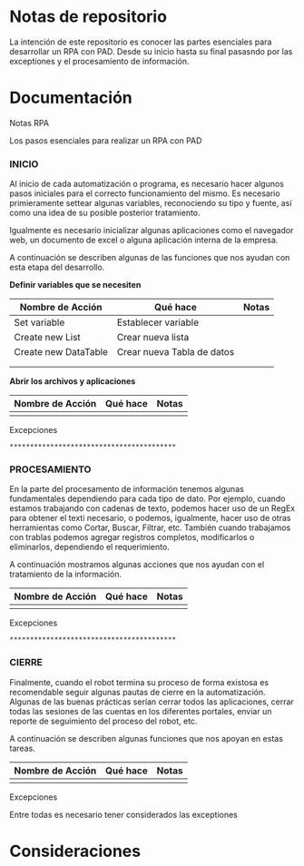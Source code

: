 # Notas de repositorio

La intención de este repositorio es conocer las partes esenciales para desarrollar un RPA con PAD. 
Desde su inicio hasta su final pasasndo por las exceptiones y el procesamiento de información. 


# Documentación


Notas RPA

Los pasos esenciales para realizar un RPA con PAD

### INICIO  

Al inicio de cada automatización o programa, es necesario hacer algunos pasos iniciales para el correcto funcionamiento del mismo. 
Es necesario primieramente settear algunas variables, reconociendo su tipo y fuente, así como una idea de su posible posterior tratamiento. 

Igualmente es necesario inicializar algunas aplicaciones como el navegador web, un documento de excel o alguna aplicación interna de la empresa. 

A continuación se describen algunas de las funciones que nos ayudan con esta etapa del desarrollo. 

**Definir variables que se necesiten** 

| Nombre de Acción | Qué hace | Notas |
| --- | --- | --- |
| Set variable | Establecer variable |  | 
| Create new List | Crear nueva lista |  | 
| Create new DataTable | Crear nueva Tabla de datos |  | 
|  |  |  | 
|  |  |  | 


**Abrir los archivos y aplicaciones**

| Nombre de Acción | Qué hace | Notas |
| --- | --- | --- |
|  |  |  | 




Excepciones



	*****************************************
### PROCESAMIENTO

En la parte del procesamento de información tenemos algunas fundamentales dependiendo para cada tipo de dato. 
Por ejemplo, cuando estamos trabajando con cadenas de texto, podemos hacer uso de un RegEx para obtener el texti necesario, 
o podemos, igualmente, hacer uso de otras herramientas como Cortar, Buscar, Filtrar, etc. 
También cuando trabajamos con trablas podemos agregar registros completos, modificarlos o eliminarlos, dependiendo el requerimiento. 

A continuación mostramos algunas acciones que nos ayudan con el tratamiento de la información. 

| Nombre de Acción | Qué hace | Notas |
| --- | --- | --- |
|  |  |  | 

Excepciones

	*****************************************
### CIERRE

Finalmente, cuando el robot termina su proceso de forma existosa es recomendable seguir algunas pautas de cierre en la automatización. 
Algunas de las buenas prácticas serían cerrar todos las aplicaciones, cerrar todas las sesiones de las cuentas en los diferentes portales, 
enviar un reporte de seguimiento del proceso del robot, etc. 

A continuación se describen algunas funciones que nos apoyan en estas tareas. 

| Nombre de Acción | Qué hace | Notas |
| --- | --- | --- |
|  |  |  | 


Excepciones


Entre todas es necesario tener considerados las exceptiones






# Consideraciones 






